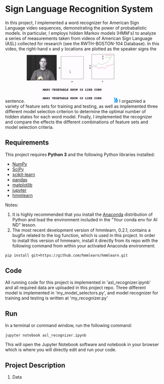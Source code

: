 # Sign Language Recognition System

In this project, I implemented a word recognizer for American Sign Language video sequences, demonstrating the power of probabalistic models. In particular, I employs hidden Markov models (HMM's) to analyze a series of measurements taken from videos of American Sign Language (ASL) collected for research (see the RWTH-BOSTON-104 Database). In this video, the right-hand x and y locations are plotted as the speaker signs the sentence. 
![Test image](https://github.com/KHKANG36/ASL-Recognizer-with-HMMs/blob/master/data/ASL_DB.png)
I orgaznied a variety of feature sets for training and testing, as well as implemented three different model selection criterion to determine the optimal number of hidden states for each word model. Finally, I implemented the recognizer and compare the effects the different combinations of feature sets and model selection criteria.

## Requirements

This project requires **Python 3** and the following Python libraries installed:

- [NumPy](http://www.numpy.org/)
- [SciPy](https://www.scipy.org/)
- [scikit-learn](http://scikit-learn.org/0.17/install.html)
- [pandas](http://pandas.pydata.org/)
- [matplotlib](http://matplotlib.org/)
- [jupyter](http://ipython.org/notebook.html)
- [hmmlearn](http://hmmlearn.readthedocs.io/en/latest/)

Notes: 
1. It is highly recommended that you install the [Anaconda](http://continuum.io/downloads) distribution of Python and load the environment included in the "Your conda env for AI ND" lesson.
2. The most recent development version of hmmlearn, 0.2.1, contains a bugfix related to the log function, which is used in this project.  In order to install this version of hmmearn, install it directly from its repo with the following command from within your activated Anaconda environment:
```sh
pip install git+https://github.com/hmmlearn/hmmlearn.git
```

## Code

All running code for this project is implemented in 'asl_recognizer.ipynb' and all required data are uploaded in this project repo. Three different model is implemented in 'my_model_selectors.py', and model recognizer for training and testing is written at 'my_recognizer.py'

## Run

In a terminal or command window, run the following command:

`jupyter notebook asl_recognizer.ipynb`

This will open the Jupyter Notebook software and notebook in your browser which is where you will directly edit and run your code. 

## Project Description 

1) Data 

